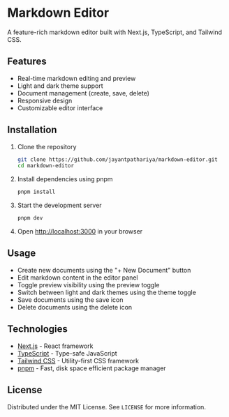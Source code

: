 # Markdown Editor

A feature-rich markdown editor built with Next.js, TypeScript, and Tailwind CSS.

## Features

- Real-time markdown editing and preview
- Light and dark theme support
- Document management (create, save, delete)
- Responsive design
- Customizable editor interface

## Installation

1. Clone the repository

   ```bash
   git clone https://github.com/jayantpathariya/markdown-editor.git
   cd markdown-editor
   ```

2. Install dependencies using pnpm

   ```bash
   pnpm install
   ```

3. Start the development server

   ```bash
   pnpm dev
   ```

4. Open [http://localhost:3000](http://localhost:3000) in your browser

## Usage

- Create new documents using the "+ New Document" button
- Edit markdown content in the editor panel
- Toggle preview visibility using the preview toggle
- Switch between light and dark themes using the theme toggle
- Save documents using the save icon
- Delete documents using the delete icon

## Technologies

- [Next.js](https://nextjs.org/) - React framework
- [TypeScript](https://www.typescriptlang.org/) - Type-safe JavaScript
- [Tailwind CSS](https://tailwindcss.com/) - Utility-first CSS framework
- [pnpm](https://pnpm.io/) - Fast, disk space efficient package manager

## License

Distributed under the MIT License. See `LICENSE` for more information.
